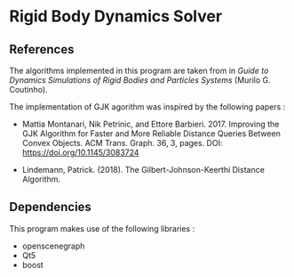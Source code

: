 Rigid Body Dynamics Solver
==========================

References
----------

The algorithms implemented in this program are taken from in *Guide to Dynamics Simulations of Rigid Bodies and Particles Systems* (Murilo G. Coutinho).

The implementation of GJK agorithm was inspired by the following papers :

* Mattia Montanari, Nik Petrinic, and Ettore Barbieri. 2017. Improving the GJK Algorithm for Faster and More Reliable Distance Queries Between Convex Objects. ACM Trans. Graph. 36, 3, pages. DOI: https://doi.org/10.1145/3083724

* Lindemann, Patrick. (2018). The Gilbert-Johnson-Keerthi Distance Algorithm. 

Dependencies
------------

This program makes use of the following libraries :

* openscenegraph
* Qt5
* boost

